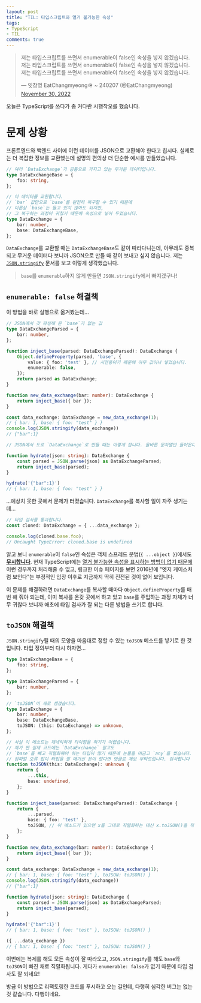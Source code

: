 ```yaml
---
layout: post
title: "TIL: 타입스크립트와 열거 불가능한 속성"
tags:
- TypeScript
- TIL
comments: true
---
```


<blockquote class="twitter-tweet" data-dnt="true"><p lang="ko" dir="ltr">저는 타입스크립트를 쓰면서 enumerable이 false인 속성을 넣지 않겠습니다.<br>저는 타입스크립트를 쓰면서 enumerable이 false인 속성을 넣지 않겠습니다.<br>저는 타입스크립트를 쓰면서 enumerable이 false인 속성을 넣지 않겠습니다.</p>&mdash; 잇창명 EatChangmyeong🪖 ~ 240207 (@EatChangmyeong) <a href="https://twitter.com/EatChangmyeong/status/1597830156647018498?ref_src=twsrc%5Etfw">November 30, 2022</a>
</blockquote> <script async src="https://platform.twitter.com/widgets.js" charset="utf-8"></script>

오늘은 TypeScript를 쓰다가 좀 커다란 시행착오를 했습니다.

# 문제 상황

프론트엔드와 백엔드 사이에 이런 데이터를 JSON으로 교환해야 한다고 칩시다. 실제로는 더 복잡한 정보를 교환했는데 설명의 편의상 더 단순한 예시를 만들었습니다.

```typescript
// 여러 `DataExchange`가 공통으로 가지고 있는 무거운 데이터입니다.
type DataExchangeBase = {
	foo: string,
};

// 이 데이터를 교환합니다.
// `bar` 값만으로 `base`를 완전히 복구할 수 있기 때문에
// 이론상 `base`는 들고 있지 않아도 되지만,
// 그 복구하는 과정이 귀찮기 때문에 속성으로 넣어 두었습니다.
type DataExchange = {
	bar: number,
	base: DataExchangeBase,
};
```

`DataExchange`를 교환할 때는 `DataExchangeBase`도 같이 따라다니는데, 아무래도 중복되고 무거운 데이터다 보니까 JSON으로 만들 때 같이 보내고 싶지 않습니다. 저는 [`JSON.stringify`](https://developer.mozilla.org/ko/docs/Web/JavaScript/Reference/Global_Objects/JSON/stringify#%EC%84%A4%EB%AA%85) 문서를 보고 이렇게 생각했습니다.

> `base`를 `enumerable`하지 않게 만들면 `JSON.stringify`에서 빠지겠구나!

## `enumerable: false` 해결책

이 방법을 바로 실행으로 옮겨봤는데...

```typescript
// JSON에서 갓 파싱해 온 `base`가 없는 값
type DataExchangeParsed = {
	bar: number,
};

function inject_base(parsed: DataExchangeParsed): DataExchange {
	Object.defineProperty(parsed, 'base', {
		value: { foo: 'test' }, // 시연용이기 때문에 아무 값이나 넣었습니다.
		enumerable: false,
	});
	return parsed as DataExchange;
}

function new_data_exchange(bar: number): DataExchange {
	return inject_base({ bar });
}

const data_exchange: DataExchange = new_data_exchange(1);
// { bar: 1, base: { foo: "test" } }
console.log(JSON.stringify(data_exchange))
// {"bar":1}

// JSON에서 도로 `DataExchange`로 만들 때는 이렇게 합니다. 올바른 문자열만 들어온다고 가정합니다.

function hydrate(json: string): DataExchange {
	const parsed = JSON.parse(json) as DataExchangeParsed;
	return inject_base(parsed);
}

hydrate('{"bar":1}')
// { bar: 1, base: { foo: "test" } }
```

...예상치 못한 곳에서 문제가 터졌습니다. `DataExchange`를 복사할 일이 자주 생기는데...

```typescript
// 타입 검사를 통과합니다.
const cloned: DataExchange = { ...data_exchange };

console.log(cloned.base.foo);
// Uncaught TypeError: cloned.base is undefined
```

알고 보니 `enumerable`이 `false`인 속성은 객체 스프레드 문법(`{ ...object }`)에서도 [**무시합니다**](https://developer.mozilla.org/en-US/docs/Web/JavaScript/Enumerability_and_ownership_of_properties#traversing_object_properties). 현재 TypeScript에는 [열거 불가능한 속성을 표시하는 방법이 없기 때문에](https://github.com/microsoft/TypeScript/issues/9726) 이런 경우까지 처리해줄 수 없고, 링크한 이슈 페이지를 보면 2016년에 "엣지 케이스처럼 보인다"는 부정적인 입장 이후로 지금까지 딱히 진전된 것이 없어 보입니다.

이 문제를 해결하려면 `DataExchange`를 복사할 때마다 `Object.defineProperty`를 매번 해 줘야 되는데, 이미 복사를 온갖 곳에서 하고 있고 `base`를 주입하는 과정 자체가 너무 귀찮다 보니까 애초에 타입 검사가 잘 되는 다른 방법을 쓰기로 합니다.

## `toJSON` 해결책

`JSON.stringify`될 때의 모양을 마음대로 정할 수 있는 `toJSON` 메소드를 넣기로 한 것입니다. 타입 정의부터 다시 하자면...

```typescript
type DataExchangeBase = {
	foo: string,
};

type DataExchangeParsed = {
	bar: number,
};

// `toJSON`이 새로 생겼습니다.
type DataExchange = {
	bar: number,
	base: DataExchangeBase,
	toJSON: (this: DataExchange) => unknown,
};

// 사실 이 메소드는 제네릭하게 타이핑을 하기가 어렵습니다.
// 제가 짠 실제 코드에는 `DataExchange` 말고도
// `base`를 빼고 직렬화해야 하는 타입이 많기 때문에 눈물을 머금고 `any`를 썼습니다.
// 컴파일 오류 없이 타입을 잘 매기신 분이 있다면 댓글로 제보 부탁드립니다. 감사합니다
function toJSON(this: DataExchange): unknown {
	return {
		...this,
		base: undefined,
	};
}

function inject_base(parsed: DataExchangeParsed): DataExchange {
	return {
		...parsed,
		base: { foo: 'test' },
		toJSON, // 이 메소드가 있으면 x를 그대로 직렬화하는 대신 x.toJSON()을 직렬화합니다.
	};
}

function new_data_exchange(bar: number): DataExchange {
	return inject_base({ bar });
}

const data_exchange: DataExchange = new_data_exchange(1);
// { bar: 1, base: { foo: "test" }, toJSON: toJSON() }
console.log(JSON.stringify(data_exchange))
// {"bar":1}

function hydrate(json: string): DataExchange {
	const parsed = JSON.parse(json) as DataExchangeParsed;
	return inject_base(parsed);
}

hydrate('{"bar":1}')
// { bar: 1, base: { foo: "test" }, toJSON: toJSON() }

({ ...data_exchange })
// { bar: 1, base: { foo: "test" }, toJSON: toJSON() }
```

이번에는 복제를 해도 모든 속성이 잘 따라오고, `JSON.stringify`를 해도 `base`와 `toJSON`이 빠진 채로 직렬화됩니다. 게다가 `enumerable: false`가 없기 때문에 타입 검사도 잘 되네요!

방금 이 방법으로 리팩토링한 코드를 푸시하고 오는 길인데, 다행히 심각한 버그는 없는 것 같습니다. 다행이네요.